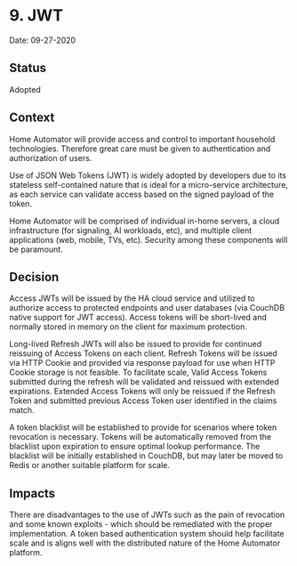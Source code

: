 # 9. JWT

Date: 09-27-2020

## Status

Adopted

## Context

Home Automator will provide access and control to important household
technologies.  Therefore great care must be given to authentication and
authorization of users.

Use of JSON Web Tokens (JWT) is widely adopted by developers due to its
stateless self-contained nature that is ideal for a micro-service
architecture, as each service can validate access based on the signed
payload of the token.

Home Automator will be comprised of individual in-home servers, a cloud
infrastructure (for signaling, AI workloads, etc), and multiple client
applications (web, mobile, TVs, etc).  Security among these components
will be paramount.

## Decision

Access JWTs will be issued by the HA cloud service and utilized to authorize
access to protected endpoints and user databases (via CouchDB native support
for JWT access).  Access tokens will be short-lived and normally stored in
memory on the client for maximum protection.

Long-lived Refresh JWTs will also be issued to provide for continued
reissuing of Access Tokens on each client.  Refresh Tokens will be issued
via HTTP Cookie and provided via response payload for use when HTTP Cookie
storage is not feasible.  To facilitate scale, Valid Access Tokens submitted
during the refresh will be validated and reissued with extended expirations.
Extended Access Tokens will only be reissued if the Refresh Token and
submitted previous Access Token user identified in the claims match.

A token blacklist will be established to provide for scenarios where token
revocation is necessary.  Tokens will be automatically removed from the
blacklist upon expiration to ensure optimal lookup performance.  The blacklist
will be initially established in CouchDB, but may later be moved to Redis or
another suitable platform for scale.

## Impacts

There are disadvantages to the use of JWTs such as the pain of revocation and
some known exploits - which should be remediated with the proper implementation.
A token based authentication system should help facilitate scale and is aligns
well with the distributed nature of the Home Automator platform.
 
